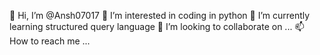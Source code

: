 👋 Hi, I’m @Ansh07017
👀 I’m interested in coding in python
🌱 I’m currently learning structured query language
💞️ I’m looking to collaborate on ...
📫 How to reach me ...

<!---
Ansh07017/Ansh07017 is a ✨ special ✨ repository because its `README.md` (this file) appears on your GitHub profile.
You can click the Preview link to take a look at your changes.
--->
